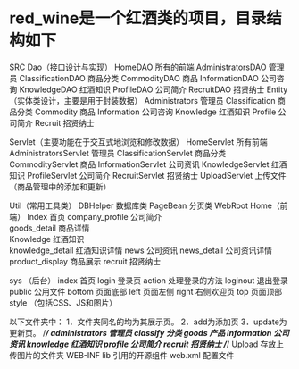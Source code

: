 # red_wine是一个红酒类的项目，目录结构如下
SRC
Dao（接口设计与实现）
HomeDAO   					所有的前端
AdministratorsDAO     管理员
ClassificationDAO     商品分类
CommodityDAO           商品
InformationDAO			公司咨询
KnowledgeDAO				红酒知识
ProfileDAO					公司简介
RecruitDAO					招贤纳士
Entity（实体类设计，主要是用于封装数据）
Administrators					管理员
Classification    		商品分类
Commodity	            商品
Information				公司咨询
Knowledge					红酒知识
Profile					   公司简介
Recruit						招贤纳士


Servlet（主要功能在于交互式地浏览和修改数据）
HomeServlet					所有前端
AdministratorsServlet 	管理员
ClassificationServlet 	商品分类
CommodityServlet				商品
InformationServlet			公司资讯
KnowledgeServlet				红酒知识
ProfileServlet				公司简介
RecruitServlet				招贤纳士
UploadServlet			上传文件（商品管理中的添加和更新）

Util（常用工具类）
DBHelper  						数据库类
PageBean  						分页类
WebRoot
Home（前端）
Index								首页
company_profile					公司简介	
goods_detail						商品详情		
Knowledge     					红酒知识	
knowledge_detail    			红酒知识详情
news								公司资讯
news_detail						公司资讯详情
product_display					商品展示
recruit								招贤纳士

sys （后台）
index							首页
login							登录页
action							处理登录的方法
loginout						退出登录
public                   公用文件
bottom    	页面底部
left       	页面左侧
right      	右侧欢迎页
top		  		页面顶部	
style 		 （包括CSS、JS和图片）


以下文件夹中：
1．文件夹同名的均为其展示页。
2．add为添加页
3．update为更新页。
/*********************************************************/
administrators					管理员
classify							分类
goods								产品
information         		公司资讯
knowledge       			红酒知识
profile							公司简介
recruit    						招贤纳士
/*********************************************************/
Upload      存放上传图片的文件夹
WEB-INF
lib       引用的开源组件
web.xml	  配置文件
